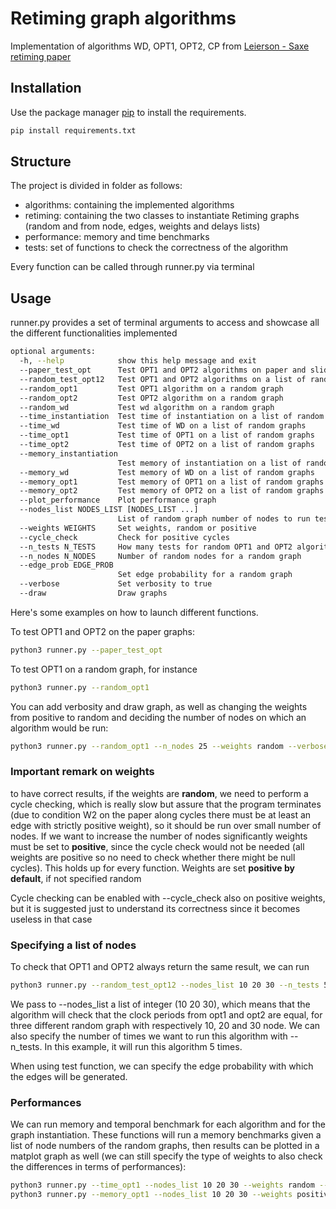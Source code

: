 # Retiming graph algorithms

Implementation of algorithms WD, OPT1, OPT2, CP from [Leierson - Saxe retiming paper](https://cseweb.ucsd.edu/classes/sp17/cse140-a/exam/LeisersonRetiming.pdf)

## Installation

Use the package manager [pip](https://pip.pypa.io/en/stable/) to install the requirements.

```bash
pip install requirements.txt
```
## Structure
The project is divided in folder as follows:
- algorithms: containing the implemented algorithms
- retiming: containing the two classes to instantiate Retiming graphs (random and from node, edges, weights and delays lists)
- performance: memory and time benchmarks
- tests: set of functions to check the correctness of the algorithm

Every function can be called through runner.py via terminal

## Usage

runner.py provides a set of terminal arguments to access and showcase all the different functionalities implemented 
```bash
optional arguments:
  -h, --help            show this help message and exit
  --paper_test_opt      Test OPT1 and OPT2 algorithms on paper and slides graph
  --random_test_opt12   Test OPT1 and OPT2 algorithms on a list of random graphs
  --random_opt1         Test OPT1 algorithm on a random graph
  --random_opt2         Test OPT2 algorithm on a random graph
  --random_wd           Test wd algorithm on a random graph
  --time_instantiation  Test time of instantiation on a list of random graphs
  --time_wd             Test time of WD on a list of random graphs
  --time_opt1           Test time of OPT1 on a list of random graphs
  --time_opt2           Test time of OPT2 on a list of random graphs
  --memory_instantiation
                        Test memory of instantiation on a list of random graphs
  --memory_wd           Test memory of WD on a list of random graphs
  --memory_opt1         Test memory of OPT1 on a list of random graphs
  --memory_opt2         Test memory of OPT2 on a list of random graphs
  --plot_performance    Plot performance graph
  --nodes_list NODES_LIST [NODES_LIST ...]
                        List of random graph number of nodes to run tests
  --weights WEIGHTS     Set weights, random or positive
  --cycle_check         Check for positive cycles
  --n_tests N_TESTS     How many tests for random OPT1 and OPT2 algorithms testing
  --n_nodes N_NODES     Number of random nodes for a random graph
  --edge_prob EDGE_PROB
                        Set edge probability for a random graph
  --verbose             Set verbosity to true
  --draw                Draw graphs
```
Here's some examples on how to launch different functions.

To test OPT1 and OPT2 on the paper graphs:
```bash
python3 runner.py --paper_test_opt
```
To test OPT1 on a random graph, for instance
```bash
python3 runner.py --random_opt1
```
You can add verbosity and draw graph, as well as changing the weights from positive to random and deciding the number of nodes on which an algorithm would be run:
```bash
python3 runner.py --random_opt1 --n_nodes 25 --weights random --verbose --draw
```
### Important remark on weights
to have correct results, if the weights are **random**, we need to perform a cycle checking, which is really slow but assure that the program terminates (due to condition W2 on the paper along cycles there must be at least an edge with strictly positive weight), so it should be run over small number of nodes. If we want to increase the number of nodes significantly weights must be set to **positive**, since the cycle check would not be needed (all weights are positive so no need to check whether there might be null cycles). This holds up for every function. Weights are set **positive by default**, if not specified random

Cycle checking can be enabled with --cycle_check also on positive weights, but it is suggested just to understand its correctness since it becomes useless in that case

### Specifying a list of nodes

To check that OPT1 and OPT2 always return the same result, we can run 
```bash
python3 runner.py --random_test_opt12 --nodes_list 10 20 30 --n_tests 5 --edge_probability 0.5
```
We pass to --nodes_list a list of integer (10 20 30), which means that the algorithm will check that the clock periods from opt1 and opt2 are equal, for three different random graph with respectively 10, 20 and 30 node. We can also specify the number of times we want to run this algorithm with --n_tests. In this example, it will run this algorithm 5 times. 

When using test function, we can specify the edge probability with which the edges will be generated. 

### Performances

We can run memory and temporal benchmark for each algorithm and for the graph instantiation. These functions will run a memory benchmarks given a list of node numbers of the random graphs, then results can be plotted in a matplot graph as well (we can still specify the type of weights to also check the differences in terms of performances):
```bash
python3 runner.py --time_opt1 --nodes_list 10 20 30 --weights random --plot_performance
python3 runner.py --memory_opt1 --nodes_list 10 20 30 --weights positive --plot_performance
```
 
